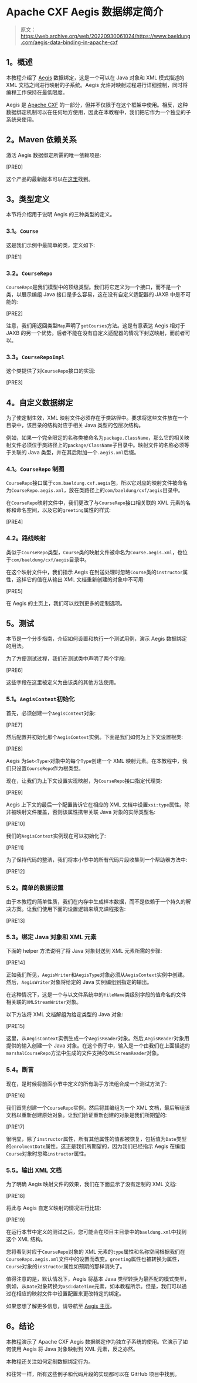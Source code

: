 # Apache CXF Aegis 数据绑定简介

> 原文：<https://web.archive.org/web/20220930061024/https://www.baeldung.com/aegis-data-binding-in-apache-cxf>

## **1。概述**

本教程介绍了 [Aegis](https://web.archive.org/web/20220117074026/https://cxf.apache.org/docs/aegis-21.html) 数据绑定，这是一个可以在 Java 对象和 XML 模式描述的 XML 文档之间进行映射的子系统。Aegis 允许对映射过程进行详细控制，同时将编程工作保持在最低限度。

Aegis 是 [Apache CXF](https://web.archive.org/web/20220117074026/https://cxf.apache.org/) 的一部分，但并不仅限于在这个框架中使用。相反，这种数据绑定机制可以在任何地方使用，因此在本教程中，我们把它作为一个独立的子系统来使用。

## **2。Maven 依赖关系**

激活 Aegis 数据绑定所需的唯一依赖项是:

[PRE0]

这个产品的最新版本可以在[这里](https://web.archive.org/web/20220117074026/https://search.maven.org/classic/#search%7Cga%7C1%7Cg%3A%22org.apache.cxf%22%20AND%20a%3A%22cxf-rt-databinding-aegis%22)找到。

## **3。类型定义**

本节将介绍用于说明 Aegis 的三种类型的定义。

### **3.1。`Course`**

这是我们示例中最简单的类，定义如下:

[PRE1]

### **3.2。`CourseRepo`**

`CourseRepo`是我们模型中的顶级类型。我们将它定义为一个接口，而不是一个类，以展示编组 Java 接口是多么容易，这在没有自定义适配器的 JAXB 中是不可能的:

[PRE2]

注意，我们用返回类型`Map`声明了`getCourses`方法。这是有意表达 Aegis 相对于 JAXB 的另一个优势。后者不能在没有自定义适配器的情况下封送映射，而前者可以。

### **3.3。`CourseRepoImpl`**

这个类提供了对`CourseRepo`接口的实现:

[PRE3]

## **4。自定义数据绑定**

为了使定制生效，XML 映射文件必须存在于类路径中。要求将这些文件放在一个目录中，该目录的结构对应于相关 Java 类型的包层次结构。

例如，如果一个完全限定的名称类被命名为`package.ClassName`，那么它的相关映射文件必须位于类路径上的`package/ClassName`子目录中。映射文件的名称必须等于关联的 Java 类型，并在其后附加一个`.aegis.xml`后缀。

### **4.1。`CourseRepo` 制图**

`CourseRepo`接口属于`com.baeldung.cxf.aegis`包，所以它对应的映射文件被命名为`CourseRepo.aegis.xml`，放在类路径上的`com/baeldung/cxf/aegis`目录中。

在`CourseRepo`映射文件中，我们更改了与`CourseRepo`接口相关联的 XML 元素的名称和命名空间，以及它的`greeting`属性的样式:

[PRE4]

### **4.2。路线映射**

类似于`CourseRepo`类型，`Course`类的映射文件被命名为`Course.aegis.xml`，也位于`com/baeldung/cxf/aegis`目录中。

在这个映射文件中，我们指示 Aegis 在封送处理时忽略`Course`类的`instructor`属性，这样它的值在从输出 XML 文档重新创建的对象中不可用:

[PRE5]

在 Aegis 的主页上，我们可以找到更多的定制选项。

## **5。测试**

本节是一个分步指南，介绍如何设置和执行一个测试用例，演示 Aegis 数据绑定的用法。

为了方便测试过程，我们在测试类中声明了两个字段:

[PRE6]

这些字段在这里被定义为由该类的其他方法使用。

### **5.1。`AegisContext`初始化**

首先，必须创建一个`AegisContext`对象:

[PRE7]

然后配置并初始化那个`AegisContext`实例。下面是我们如何为上下文设置根类:

[PRE8]

Aegis 为`Set<Type>`对象中的每个`Type`创建一个 XML 映射元素。在本教程中，我们只设置`CourseRepo`作为根类型。

现在，让我们为上下文设置实现映射，为`CourseRepo`接口指定代理类:

[PRE9]

Aegis 上下文的最后一个配置告诉它在相应的 XML 文档中设置`xsi:type`属性。除非被映射文件覆盖，否则该属性携带关联 Java 对象的实际类型名:

[PRE10]

我们的`AegisContext`实例现在可以初始化了:

[PRE11]

为了保持代码的整洁，我们将本小节中的所有代码片段收集到一个帮助器方法中:

[PRE12]

### 5.2。简单的数据设置

由于本教程的简单性质，我们在内存中生成样本数据，而不是依赖于一个持久的解决方案。让我们使用下面的设置逻辑来填充课程报告:

[PRE13]

### 5.3。绑定 Java 对象和 XML 元素

下面的 helper 方法说明了将 Java 对象封送到 XML 元素所需的步骤:

[PRE14]

正如我们所见，`AegisWriter`和`AegisType`对象必须从`AegisContext`实例中创建。然后，`AegisWriter`对象将给定的 Java 实例编组到指定的输出。

在这种情况下，这是一个与以文件系统中的`fileName`类级别字段的值命名的文件相关联的`XMLStreamWriter`对象。

以下方法将 XML 文档解组为给定类型的 Java 对象:

[PRE15]

这里，从`AegisContext`实例生成一个`AegisReader`对象。然后,`AegisReader`对象用提供的输入创建一个 Java 对象。在这个例子中，输入是一个由我们在上面描述的`marshalCourseRepo`方法中生成的文件支持的`XMLStreamReader`对象。

### 5.4。断言

现在，是时候将前面小节中定义的所有助手方法组合成一个测试方法了:

[PRE16]

我们首先创建一个`CourseRepo`实例，然后将其编组为一个 XML 文档，最后解组该文档以重新创建原始对象。让我们验证重新创建的对象是我们所期望的:

[PRE17]

很明显，除了`instructor`属性，所有其他属性的值都被恢复，包括值为`Date`类型的`enrolmentDate`属性。这正是我们所期望的，因为我们已经指示 Aegis 在编组`Course`对象时忽略`instructor`属性。

### **5.5。输出 XML 文档**

为了明确 Aegis 映射文件的效果，我们在下面显示了没有定制的 XML 文档:

[PRE18]

将此与 Aegis 自定义映射的情况进行比较:

[PRE19]

在运行本节中定义的测试之后，您可能会在项目主目录中的`baeldung.xml`中找到这个 XML 结构。

您将看到对应于`CourseRepo`对象的 XML 元素的`type`属性和名称空间根据我们在`CourseRepo.aegis.xml`文件中的设置而改变。`greeting`属性也被转换为属性，`Course`对象的`instructor`属性如预期的那样消失了。

值得注意的是，默认情况下，Aegis 将基本 Java 类型转换为最匹配的模式类型，例如，从`Date`对象转换为`xsd:dateTime`元素，如本教程所示。但是，我们可以通过在相应的映射文件中设置配置来更改特定的绑定。

如果您想了解更多信息，请导航至 [Aegis 主页](https://web.archive.org/web/20220117074026/https://cxf.apache.org/docs/aegis-21.html)。

## **6。结论**

本教程演示了 Apache CXF Aegis 数据绑定作为独立子系统的使用。它演示了如何使用 Aegis 将 Java 对象映射到 XML 元素，反之亦然。

本教程还关注如何定制数据绑定行为。

和往常一样，所有这些例子和代码片段的实现都可以在 GitHub 项目中找到。